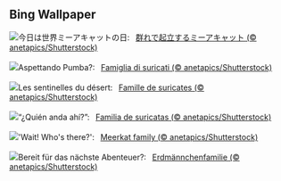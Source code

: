 ## Bing Wallpaper
![](https://www.bing.com/th?id=OHR.MeerkatManor_JA-JP0029401551_UHD.jpg&w=1000)今日は世界ミーアキャットの日:&nbsp;&ensp;[群れで起立するミーアキャット (© anetapics/Shutterstock)](https://www.bing.com/th?id=OHR.MeerkatManor_JA-JP0029401551_UHD.jpg)
<br><br/>
![](https://www.bing.com/th?id=OHR.MeerkatManor_IT-IT4262281606_UHD.jpg&w=1000)Aspettando Pumba?:&nbsp;&ensp;[Famiglia di suricati (© anetapics/Shutterstock)](https://www.bing.com/th?id=OHR.MeerkatManor_IT-IT4262281606_UHD.jpg)
<br><br/>
![](https://www.bing.com/th?id=OHR.MeerkatManor_FR-FR8114816201_UHD.jpg&w=1000)Les sentinelles du désert:&nbsp;&ensp;[Famille de suricates (© anetapics/Shutterstock)](https://www.bing.com/th?id=OHR.MeerkatManor_FR-FR8114816201_UHD.jpg)
<br><br/>
![](https://www.bing.com/th?id=OHR.MeerkatManor_ES-ES8008983955_UHD.jpg&w=1000)“¿Quién anda ahí?”:&nbsp;&ensp;[Familia de suricatas (© anetapics/Shutterstock)](https://www.bing.com/th?id=OHR.MeerkatManor_ES-ES8008983955_UHD.jpg)
<br><br/>
![](https://www.bing.com/th?id=OHR.MeerkatManor_EN-GB5476220606_UHD.jpg&w=1000)'Wait! Who's there?':&nbsp;&ensp;[Meerkat family (© anetapics/Shutterstock)](https://www.bing.com/th?id=OHR.MeerkatManor_EN-GB5476220606_UHD.jpg)
<br><br/>
![](https://www.bing.com/th?id=OHR.MeerkatManor_DE-DE0148394224_UHD.jpg&w=1000)Bereit für das nächste Abenteuer?:&nbsp;&ensp;[Erdmännchenfamilie (© anetapics/Shutterstock)](https://www.bing.com/th?id=OHR.MeerkatManor_DE-DE0148394224_UHD.jpg)
<br><br/>
